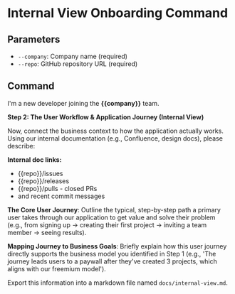 # Internal View Onboarding Command

## Parameters
- `--company`: Company name (required)
- `--repo`: GitHub repository URL (required)

## Command
I'm a new developer joining the **{{company}}** team.

**Step 2: The User Workflow & Application Journey (Internal View)**

Now, connect the business context to how the application actually works. Using our internal documentation (e.g., Confluence, design docs), please describe:

**Internal doc links:**

- {{repo}}/issues
- {{repo}}/releases
- {{repo}}/pulls - closed PRs
- and recent commit messages


**The Core User Journey**: Outline the typical, step-by-step path a primary user takes through our application to get value and solve their problem (e.g., from signing up -> creating their first project -> inviting a team member -> seeing results).

**Mapping Journey to Business Goals**: Briefly explain how this user journey directly supports the business model you identified in Step 1 (e.g., 'The journey leads users to a paywall after they've created 3 projects, which aligns with our freemium model').

Export this information into a markdown file named `docs/internal-view.md`.

